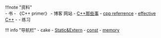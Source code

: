 !!!note "资料"  
    - 书
        - 《C++ primer》
    - 博客 网站
        - [C++那些事](https://light-city.github.io/basic_content/const/)
        - [cpp referrence](https://en.cppreference.com/w/)
        - [effective C++](https://wizardforcel.gitbooks.io/effective-cpp/content/0.html)
        - 
    - 练习

!!! info "导航栏"
    - cake
      - [Static&Extern](Static&Extern.md)
      - [const](const.md)
      - [memory](memory.md)
    

